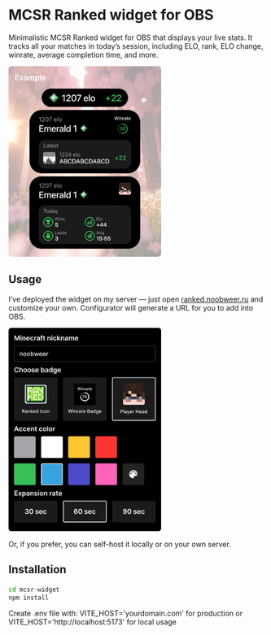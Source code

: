 # MCSR Ranked widget for OBS

Minimalistic MCSR Ranked widget for OBS that displays your live stats. It tracks all your matches in today’s session, including ELO, rank, ELO change, winrate, average completion time, and more.

<img src="./examples/examples.png" alt="drawing" width="300"/>

## Usage

I’ve deployed the widget on my server — just open [ranked.noobweer.ru](ranked.noobweer.ru) and customize your own. Configurator will generate a URL for you to add into OBS.

<img src="./examples/configurator.png" alt="drawing" width="300"/>

Or, if you prefer, you can self-host it locally or on your own server.

## Installation

```bash
cd mcsr-widget
npm install
```

Create .env file with:
VITE_HOST='yourdomain.com' for production or VITE_HOST='http://localhost:5173' for local usage
